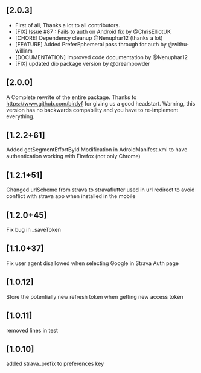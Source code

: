 ## [2.0.3]
- First of all, Thanks a lot to all contributors. 
- [FIX] Issue #87 : Fails to auth on Android fix by @ChrisElliotUK
- [CHORE] Dependency cleanup @Nenuphar12 (thanks a lot)
- [FEATURE] Added PreferEphemeral pass through for auth by @withu-william
- [DOCUMENTATION] Improved code documentation by @Nenuphar12
- [FIX] updated dio package version by @dreampowder


## [2.0.0]
A Complete rewrite of the entire package. Thanks to https://www.github.com/birdyf for giving us a good headstart.
Warning, this version has no backwards compability and you have to re-implement everything. 

## [1.2.2+61]
Added getSegmentEffortById
Modification in AdroidManifest.xml to have authentication working with Firefox (not only Chrome)

## [1.2.1+51] 
Changed urlScheme from strava to stravaflutter used in url redirect to avoid conflict with strava app when installed in the mobile

## [1.2.0+45] 
Fix bug in _saveToken 


## [1.1.0+37] 
Fix user agent disallowed when selecting Google in Strava Auth page

## [1.0.12] 
Store the potentially new refresh token when getting new access token

## [1.0.11]  
 removed lines in test

## [1.0.10]  
added strava_prefix to preferences key

